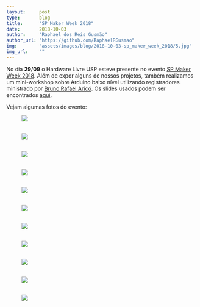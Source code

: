 ```yaml
---
layout:     post
type:       blog
title:      "SP Maker Week 2018"
date:       2018-10-03
author:     "Raphael dos Reis Gusmão"
author_url: "https://github.com/RaphaelRGusmao"
img:        "assets/images/blog/2018-10-03-sp_maker_week_2018/5.jpg"
img_url:    ""
---
```


No dia **29/09** o Hardware Livre USP esteve presente no evento [SP Maker Week 2018](https://www.facebook.com/spmakerweek/). Além de expor alguns de nossos projetos, também realizamos um mini-workshop sobre Arduino baixo nível utilizando registradores ministrado por [Bruno Rafael Aricó](https://linux.ime.usp.br/~brunobra/). Os slides usados podem ser encontrados [aqui](https://bit.ly/2rBap92).

Vejam algumas fotos do evento:

<div class="img-container">
  <figure>
    <img src="{{ site.baseurl }}/assets/images/blog/2018-10-03-sp_maker_week_2018/1.jpg">
    <figcaption>&nbsp;</figcaption>
  </figure>
  <figure>
    <img src="{{ site.baseurl }}/assets/images/blog/2018-10-03-sp_maker_week_2018/2.jpg">
    <figcaption>&nbsp;</figcaption>
  </figure>
  <figure>
    <img src="{{ site.baseurl }}/assets/images/blog/2018-10-03-sp_maker_week_2018/3.jpg">
    <figcaption>&nbsp;</figcaption>
  </figure>
  <figure>
    <img src="{{ site.baseurl }}/assets/images/blog/2018-10-03-sp_maker_week_2018/4.jpg">
    <figcaption>&nbsp;</figcaption>
  </figure>
  <figure>
    <img src="{{ site.baseurl }}/assets/images/blog/2018-10-03-sp_maker_week_2018/5.jpg">
    <figcaption>&nbsp;</figcaption>
  </figure>
  <figure>
    <img src="{{ site.baseurl }}/assets/images/blog/2018-10-03-sp_maker_week_2018/6.jpg">
    <figcaption>&nbsp;</figcaption>
  </figure>
  <figure>
    <img src="{{ site.baseurl }}/assets/images/blog/2018-10-03-sp_maker_week_2018/7.jpg">
    <figcaption>&nbsp;</figcaption>
  </figure>
  <figure>
    <img src="{{ site.baseurl }}/assets/images/blog/2018-10-03-sp_maker_week_2018/8.jpg">
    <figcaption>&nbsp;</figcaption>
  </figure>
  <figure>
    <img src="{{ site.baseurl }}/assets/images/blog/2018-10-03-sp_maker_week_2018/9.jpg">
    <figcaption>&nbsp;</figcaption>
  </figure>
  <figure>
    <img src="{{ site.baseurl }}/assets/images/blog/2018-10-03-sp_maker_week_2018/10.jpg">
    <figcaption>&nbsp;</figcaption>
  </figure>
  <figure>
    <img src="{{ site.baseurl }}/assets/images/blog/2018-10-03-sp_maker_week_2018/11.jpg">
    <figcaption>&nbsp;</figcaption>
  </figure>
</div>
